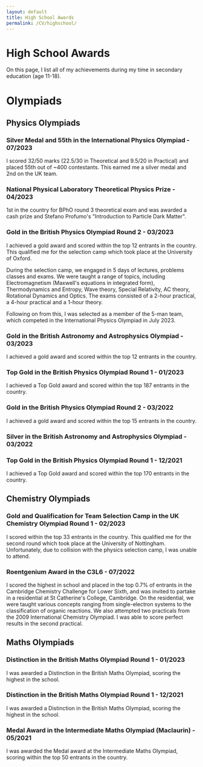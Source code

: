 ```yaml
---
layout: default
title: High School Awards
permalink: /CV/highschool/
---
```


# High School Awards

On this page, I list all of my achievements during my time in secondary education (age 11-18).

# Olympiads

## Physics Olympiads

### Silver Medal and 55th in the International Physics Olympiad - 07/2023

I scored 32/50 marks (22.5/30 in Theoretical and 9.5/20 in Practical) and placed 55th out of ~400 contestants. This earned me a silver medal and 2nd on the UK team.

### National Physical Laboratory Theoretical Physics Prize - 04/2023

1st in the country for BPhO round 3 theoretical exam and was awarded a cash prize and Stefano Profumo's "Introduction to Particle Dark Matter".

### Gold in the British Physics Olympiad Round 2 - 03/2023

I achieved a gold award and scored within the top 12 entrants in the country. This qualified me for the selection camp which took place at the University of Oxford.

During the selection camp, we engaged in 5 days of lectures, problems classes and exams. We were taught a range of topics, including Electromagnetism (Maxwell's equations in integrated form), Thermodynamics and Entropy, Wave theory, Special Relativity, AC theory, Rotational Dynamics and Optics. The exams consisted of a 2-hour practical, a 4-hour practical and a 1-hour theory.

Following on from this, I was selected as a member of the 5-man team, which competed in the International Physics Olympiad in July 2023.

### Gold in the British Astronomy and Astrophysics Olympiad - 03/2023

I achieved a gold award and scored within the top 12 entrants in the country.

### Top Gold in the British Physics Olympiad Round 1 - 01/2023

I achieved a Top Gold award and scored within the top 187 entrants in the country.

### Gold in the British Physics Olympiad Round 2 - 03/2022

I achieved a gold award and scored within the top 15 entrants in the country.

### Silver in the British Astronomy and Astrophysics Olympiad - 03/2022

### Top Gold in the British Physics Olympiad Round 1 - 12/2021

I achieved a Top Gold award and scored within the top 170 entrants in the country.

## Chemistry Olympiads

### Gold and Qualification for Team Selection Camp in the UK Chemistry Olympiad Round 1 - 02/2023

I scored within the top 33 entrants in the country. This qualified me for the second round which took place at the University of Nottingham. Unfortunately, due to collision with the physics selection camp, I was unable to attend.

### Roentgenium Award in the C3L6 - 07/2022

I scored the highest in school and placed in the top 0.7% of entrants in the Cambridge Chemistry Challenge for Lower Sixth, and was invited to partake in a residential at St Catherine's College, Cambridge.
On the residential, we were taught various concepts ranging from single-electron systems to the classification of organic reactions. We also attempted two practicals from the 2009 International Chemistry Olympiad. I was able to score perfect results in the second practical.

## Maths Olympiads

### Distinction in the British Maths Olympiad Round 1 - 01/2023

I was awarded a Distinction in the British Maths Olympiad, scoring the highest in the school.

### Distinction in the British Maths Olympiad Round 1 - 12/2021

I was awarded a Distinction in the British Maths Olympiad, scoring the highest in the school.

### Medal Award in the Intermediate Maths Olympiad (Maclaurin) - 05/2021

I was awarded the Medal award at the Intermediate Maths Olympiad, scoring within the top 50 entrants in the country.